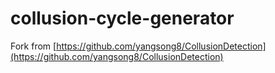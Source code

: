 # collusion-cycle-generator
Fork from [https://github.com/yangsong8/CollusionDetection](https://github.com/yangsong8/CollusionDetection)
